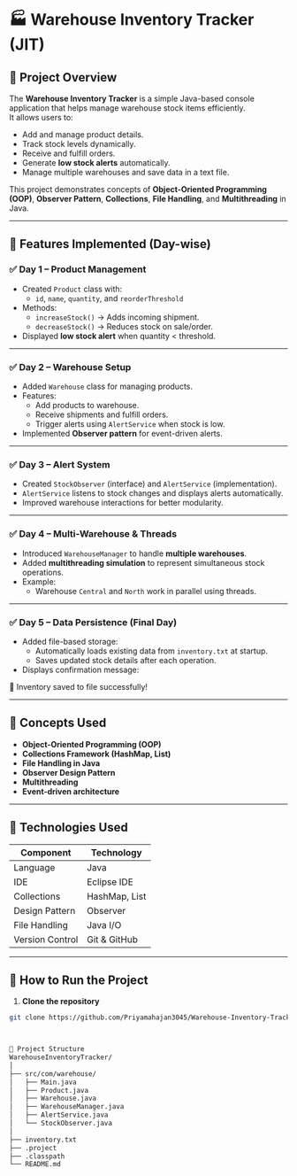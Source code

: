 # 🏭 Warehouse Inventory Tracker (JIT)

## 📘 Project Overview
The **Warehouse Inventory Tracker** is a simple Java-based console application that helps manage warehouse stock items efficiently.  
It allows users to:
- Add and manage product details.  
- Track stock levels dynamically.  
- Receive and fulfill orders.  
- Generate **low stock alerts** automatically.  
- Manage multiple warehouses and save data in a text file.

This project demonstrates concepts of **Object-Oriented Programming (OOP)**, **Observer Pattern**, **Collections**, **File Handling**, and **Multithreading** in Java.

---

## 🧩 Features Implemented (Day-wise)

### ✅ **Day 1 – Product Management**
- Created `Product` class with:
  - `id`, `name`, `quantity`, and `reorderThreshold`
- Methods:
  - `increaseStock()` → Adds incoming shipment.
  - `decreaseStock()` → Reduces stock on sale/order.
- Displayed **low stock alert** when quantity < threshold.

---

### ✅ **Day 2 – Warehouse Setup**
- Added `Warehouse` class for managing products.
- Features:
  - Add products to warehouse.
  - Receive shipments and fulfill orders.
  - Trigger alerts using `AlertService` when stock is low.
- Implemented **Observer pattern** for event-driven alerts.

---

### ✅ **Day 3 – Alert System**
- Created `StockObserver` (interface) and `AlertService` (implementation).
- `AlertService` listens to stock changes and displays alerts automatically.
- Improved warehouse interactions for better modularity.

---

### ✅ **Day 4 – Multi-Warehouse & Threads**
- Introduced `WarehouseManager` to handle **multiple warehouses**.
- Added **multithreading simulation** to represent simultaneous stock operations.
- Example:
  - Warehouse `Central` and `North` work in parallel using threads.

---

### ✅ **Day 5 – Data Persistence (Final Day)**
- Added file-based storage:
  - Automatically loads existing data from `inventory.txt` at startup.
  - Saves updated stock details after each operation.
- Displays confirmation message:


💾 Inventory saved to file successfully!


---

## 🧠 Concepts Used
- **Object-Oriented Programming (OOP)**
- **Collections Framework (HashMap, List)**
- **File Handling in Java**
- **Observer Design Pattern**
- **Multithreading**
- **Event-driven architecture**

---

## 🧰 Technologies Used
| Component | Technology |
|------------|-------------|
| Language | Java |
| IDE | Eclipse IDE |
| Collections | HashMap, List |
| Design Pattern | Observer |
| File Handling | Java I/O |
| Version Control | Git & GitHub |

---

## 🧪 How to Run the Project

1. **Clone the repository**
 ```bash
 git clone https://github.com/Priyamahajan3045/Warehouse-Inventory-Tracker_JIT.git



📂 Project Structure
WarehouseInventoryTracker/
│
├── src/com/warehouse/
│   ├── Main.java
│   ├── Product.java
│   ├── Warehouse.java
│   ├── WarehouseManager.java
│   ├── AlertService.java
│   └── StockObserver.java
│
├── inventory.txt
├── .project
├── .classpath
└── README.md
